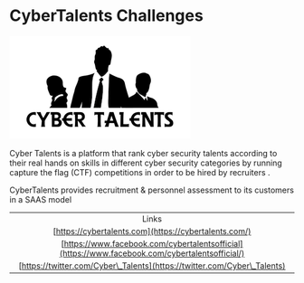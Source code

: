 # CyberTalents Challenges

![](../../.gitbook/assets/9064Logo.png)

Cyber Talents is a platform that rank cyber security talents according to their real hands on skills in different cyber security categories by running capture the flag (CTF) competitions in order to be hired by recruiters .&#x20;

CyberTalents provides recruitment & personnel assessment to its customers in a SAAS model



|                                                                                                 |
| :---------------------------------------------------------------------------------------------: |
|                                              Links                                              |
|                      [https://cybertalents.com](https://cybertalents.com/)                      |
| [https://www.facebook.com/cybertalentsofficial](https://www.facebook.com/cybertalentsofficial/) |
|             [https://twitter.com/Cyber\_Talents](https://twitter.com/Cyber\_Talents)            |
